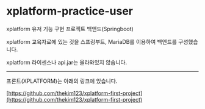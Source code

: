 # xplatform-practice-user
xplatform 유저 기능 구현 프로젝트 백앤드(Springboot)

xplatform 교육자료에 있는 것을 스프링부트, MariaDB를 이용하여 백앤드를 구성했습니다.

xplatform 라이센스나 api.jar는 올라와있지 않습니다.

---

프론트(XPLATFORM)는 아래의 링크에 있습니다.

[https://github.com/thekim123/xplatform-first-project](https://github.com/thekim123/xplatform-first-project)
